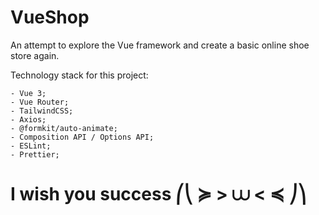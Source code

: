 # VueShop
An attempt to explore the Vue framework and create a basic online shoe store again.

Technology stack for this project:

```
- Vue 3;
- Vue Router;
- TailwindCSS;
- Axios;
- @formkit/auto-animate;
- Composition API / Options API;
- ESLint;
- Prettier;
```

# I wish you success ⎛⎝ ≽ > ⩊ < ≼ ⎠⎞
